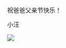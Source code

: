 <!DOCTYPE html>
<html lang="en">
<head>
    <meta charset="UTF-8">
    <title>父亲节快乐</title>



</head>祝爸爸父亲节快乐！
<body>
             <P>              小汪<P/>
             <P>          <img src="123.jpg

"/>
            </body>
              </html>
